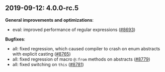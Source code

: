 
## 2019-09-12: 4.0.0-rc.5

__General improvements and optimizations__:

* eval: improved performance of regular expressions ([#8693](https://github.com/HaxeFoundation/haxe/issues/8693))

__Bugfixes__:

* all: fixed regression, which caused compiler to crash on enum abstracts with explicit casting ([#8765](https://github.com/HaxeFoundation/haxe/issues/8765))
* all: fixed regression of macro `@:from` methods on abstracts ([#8779](https://github.com/HaxeFoundation/haxe/issues/8779))
* all: fixed switching on `this` ([#8781](https://github.com/HaxeFoundation/haxe/issues/8781))
